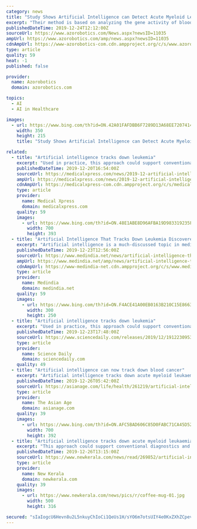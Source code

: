 ```yaml
---
category: news
title: "Study Shows Artificial Intelligence can Detect Acute Myeloid Leukemia"
excerpt: "Their method is based on analyzing the gene activity of blood cells. When applied in practice, this method could support traditional diagnostics and probably expedite the start of therapy. The study outcomes have been reported in the iScience journal. Artificial intelligence is a much-discussed topic in medicine, especially in the field of ..."
publishedDateTime: 2019-12-24T12:12:00Z
sourceUrl: https://www.azorobotics.com/News.aspx?newsID=11035
ampUrl: https://www.azorobotics.com/amp/news.aspx?newsID=11035
cdnAmpUrl: https://www-azorobotics-com.cdn.ampproject.org/c/s/www.azorobotics.com/amp/news.aspx?newsID=11035
type: article
quality: 59
heat: -1
published: false

provider:
  name: Azorobotics
  domain: azorobotics.com

topics:
  - AI
  - AI in Healthcare

images:
  - url: https://www.bing.com/th?id=ON.42A01FAFDBB6F7289D13A68EE7207414
    width: 350
    height: 215
    title: "Study Shows Artificial Intelligence can Detect Acute Myeloid Leukemia"

related:
  - title: "Artificial intelligence tracks down leukemia"
    excerpt: "Used in practice, this approach could support conventional diagnostics and possibly accelerate the beginning of therapy. The research results have been published in the journal iScience. Artificial intelligence is a much-discussed topic in medicine, especially in the field of diagnostics. \"We aimed to investigate the potential on the basis of a ..."
    publishedDateTime: 2019-12-20T16:54:00Z
    sourceUrl: https://medicalxpress.com/news/2019-12-artificial-intelligence-tracks-leukemia.html
    ampUrl: https://medicalxpress.com/news/2019-12-artificial-intelligence-tracks-leukemia.amp
    cdnAmpUrl: https://medicalxpress-com.cdn.ampproject.org/c/s/medicalxpress.com/news/2019-12-artificial-intelligence-tracks-leukemia.amp
    type: article
    provider:
      name: Medical Xpress
      domain: medicalxpress.com
    quality: 59
    images:
      - url: https://www.bing.com/th?id=ON.48E1ABE8D96AFBA19D983319235FD07D
        width: 700
        height: 393
  - title: "Artificial Intelligence That Tracks Down Leukemia Discovered"
    excerpt: "Artificial intelligence is a much-discussed topic in medicine ... Possibly, the diagnosis would then happen earlier than it does now and therapy could start earlier.\""
    publishedDateTime: 2019-12-23T12:56:00Z
    sourceUrl: https://www.medindia.net/news/artificial-intelligence-that-tracks-down-leukemia-discovered-192212-1.htm
    ampUrl: https://www.medindia.net/amp/news/artificial-intelligence-that-tracks-down-leukemia-discovered-192212-1.htm
    cdnAmpUrl: https://www-medindia-net.cdn.ampproject.org/c/s/www.medindia.net/amp/news/artificial-intelligence-that-tracks-down-leukemia-discovered-192212-1.htm
    type: article
    provider:
      name: Medindia
      domain: medindia.net
    quality: 59
    images:
      - url: https://www.bing.com/th?id=ON.F4ACE41A00EB0163B210C15E866358A4
        width: 300
        height: 250
  - title: "Artificial intelligence tracks down leukemia"
    excerpt: "Used in practice, this approach could support conventional diagnostics and possibly accelerate the beginning of therapy. The research results have been published in the journal 'iScience'. Artificial intelligence can detect one of the most common forms of blood cancer -- acute myeloid leukemia (AML) -- with high reliability. Researchers at the ..."
    publishedDateTime: 2019-12-23T17:48:00Z
    sourceUrl: https://www.sciencedaily.com/releases/2019/12/191223095351.htm
    type: article
    provider:
      name: Science Daily
      domain: sciencedaily.com
    quality: 49
  - title: "Artificial intelligence can now track down blood cancer"
    excerpt: "Artificial intelligence tracks down acute myeloid leukaemia ... This approach could support conventional diagnostics and accelerate therapy of the disease. \"Some studies have been carried out on this topic and the results are available through. Thus, there is an enormous data pool. We have collected virtually everything that is currently ..."
    publishedDateTime: 2019-12-26T05:42:00Z
    sourceUrl: https://asianage.com/life/health/261219/artificial-intelligence-can-now-track-down-blood-cancer.html
    type: article
    provider:
      name: The Asian Age
      domain: asianage.com
    quality: 39
    images:
      - url: https://www.bing.com/th?id=ON.AFC5BAD606C85D0FABC71CA45D521056
        width: 700
        height: 392
  - title: "Artificial intelligence tracks down acute myeloid leukaemia"
    excerpt: "This approach could support conventional diagnostics and accelerate therapy of the disease ... wanted to find out what an analysis of the transcriptome can achieve using artificial intelligence, that is to say, trainable algorithms,\" Schultze said."
    publishedDateTime: 2019-12-26T13:15:00Z
    sourceUrl: https://www.newkerala.com/news/read/269852/artificial-intelligence-tracks-down-acute-myeloid-leukaemia.html
    type: article
    provider:
      name: New Kerala
      domain: newkerala.com
    quality: 39
    images:
      - url: https://www.newkerala.com/news/pics/r/coffee-mug-01.jpg
        width: 500
        height: 316

secured: "sIaIogcU6Hevn8u2L5nkuyChIoCi1QeUs1H/sYO6m7otsUIY4e0KxZXhZCpeviguaeH0mIChp2Co74fsgMVctEHNEzCos3aFhfVRfygcgV01mAtRX0CBMSVLVHwco53A3e7sfc3VfU/3lVrhnx//++WvYyRnhJjH/BjcdK5Rz1+Vd86e775gA3mWlzmsQthd3Mu/QH9PExsLOzJNiXl+6qqZ5MWGjIbHMnHctUAeJ7on5YFFLbYd0fbzZDM5UTFMQ7fSbTzmCuXMUL8ZTeJ/wg==;ipsnCv3Ecnxox86KMPWJfA=="
---
```


